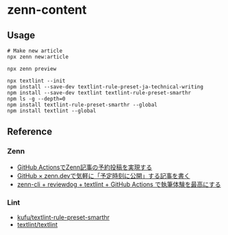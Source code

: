 # zenn-content

## Usage
```shell
# Make new article
npx zenn new:article

npx zenn preview
```

```shell
npx textlint --init
npm install --save-dev textlint-rule-preset-ja-technical-writing
npm install --save-dev textlint textlint-rule-preset-smarthr
npm ls -g --depth=0
npm install textlint-rule-preset-smarthr --global
npm install textlint --global
```

## Reference
### Zenn
- [GitHub ActionsでZenn記事の予約投稿を実現する](https://zenn.dev/ryo_kawamata/articles/schedule-publish-on-zenn-article)
- [GitHub × zenn.devで気軽に「予定時刻に公開」する記事を書く](https://zenn.dev/kyoh86/articles/c02511740d70365a1420)
- [zenn-cli + reviewdog + textlint + GitHub Actions で執筆体験を最高にする](https://zenn.dev/serima/articles/4dac7baf0b9377b0b58b)

### Lint
- [kufu/textlint-rule-preset-smarthr](https://github.com/kufu/textlint-rule-preset-smarthr)
- [textlint/textlint](https://github.com/textlint/textlint)
